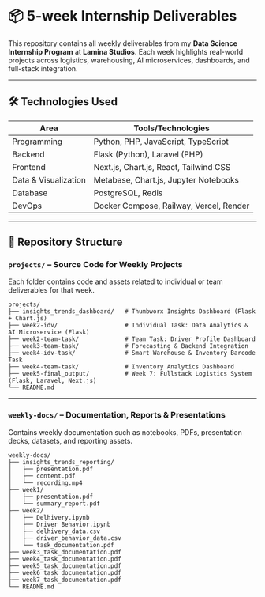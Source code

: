 
# 📦 5-week Internship Deliverables  
This repository contains all weekly deliverables from my **Data Science Internship Program** at **Lamina Studios**. Each week highlights real-world projects across logistics, warehousing, AI microservices, dashboards, and full-stack integration.

---

## 🛠️ Technologies Used

| Area                | Tools/Technologies                                |
|---------------------|---------------------------------------------------|
| Programming         | Python, PHP, JavaScript, TypeScript               |
| Backend             | Flask (Python), Laravel (PHP)                     |
| Frontend            | Next.js, Chart.js, React, Tailwind CSS            |
| Data & Visualization| Metabase, Chart.js, Jupyter Notebooks             |
| Database            | PostgreSQL, Redis                                 |
| DevOps              | Docker Compose, Railway, Vercel, Render           |

---

## 📁 Repository Structure

### `projects/` – Source Code for Weekly Projects
Each folder contains code and assets related to individual or team deliverables for that week.

```
projects/
├── insights_trends_dashboard/   # Thumbworx Insights Dashboard (Flask + Chart.js)
├── week2-idv/                   # Individual Task: Data Analytics & AI Microservice (Flask)
├── week2-team-task/             # Team Task: Driver Profile Dashboard
├── week3-team-task/             # Forecasting & Backend Integration
├── week4-idv-task/              # Smart Warehouse & Inventory Barcode Task
├── week4-team-task/             # Inventory Analytics Dashboard
├── week5-final_output/          # Week 7: Fullstack Logistics System (Flask, Laravel, Next.js)
└── README.md                    

```

---

### `weekly-docs/` – Documentation, Reports & Presentations
Contains weekly documentation such as notebooks, PDFs, presentation decks, datasets, and reporting assets.

```
weekly-docs/
├── insights_trends_reporting/
│   ├── presentation.pdf
│   ├── content.pdf
│   └── recording.mp4
├── week1/
│   ├── presentation.pdf
│   └── summary_report.pdf
├── week2/
│   ├── Delhivery.ipynb
│   ├── Driver Behavior.ipynb
│   ├── delhivery_data.csv
│   ├── driver_behavior_data.csv
│   └── task_documentation.pdf
├── week3_task_documentation.pdf
├── week4_task_documentation.pdf
├── week5_task_documentation.pdf
├── week6_task_documentation.pdf
├── week7_task_documentation.pdf
└── README.md  
```

